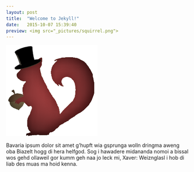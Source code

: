 ```yaml
---
layout: post
title:  "Welcome to Jekyll!"
date:   2015-10-07 15:39:40
preview: <img src="_pictures/squirrel.png">
---
```


![Picture 1](https://github.com/ldnrush/ldnrush.github.io/blob/master/_pictures/squirrel.png)

Bavaria ipsum dolor sit amet g’hupft wia gsprunga wolln dringma aweng oba Biazelt hogg di hera helfgod. Sog i hawadere midananda nomoi a bissal wos gehd ollaweil gor kumm geh naa jo leck mi, Xaver: Weiznglasl i hob di liab des muas ma hoid kenna.
